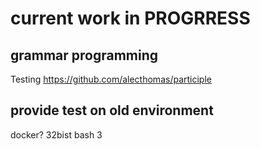 # current work in PROGRRESS

## grammar programming

Testing https://github.com/alecthomas/participle



## provide test on old environment

docker?
32bist
bash 3

